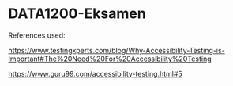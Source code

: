 # DATA1200-Eksamen

References used:


https://www.testingxperts.com/blog/Why-Accessibility-Testing-is-Important#The%20Need%20For%20Accessibility%20Testing 

https://www.guru99.com/accessibility-testing.html#5 